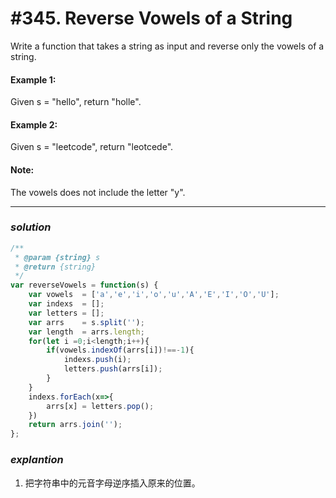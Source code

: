 # #345. Reverse Vowels of a String
Write a function that takes a string as input and reverse only the vowels of a string.
#### Example 1:    

Given s = "hello", return "holle".
#### Example 2:    
Given s = "leetcode", return "leotcede".    
#### Note:    
The vowels does not include the letter "y".
<hr>  

### _*solution*_
```javascript
/**
 * @param {string} s
 * @return {string}
 */
var reverseVowels = function(s) {
    var vowels  = ['a','e','i','o','u','A','E','I','O','U'];
    var indexs  = [];
    var letters = [];
    var arrs    = s.split('');
    var length  = arrs.length;
    for(let i =0;i<length;i++){
        if(vowels.indexOf(arrs[i])!==-1){
            indexs.push(i);
            letters.push(arrs[i]);
        }
    }
    indexs.forEach(x=>{
        arrs[x] = letters.pop();
    })
    return arrs.join('');
};
```

### _*explantion*_
1. 把字符串中的元音字母逆序插入原来的位置。
